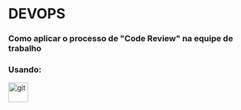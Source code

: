 
# DEVOPS
<h3 align="left">Como aplicar o processo de "Code Review" na equipe de trabalho</h3>
<p> </p>
<h3 align="left">Usando:</h3>
<p align="left"> <a href="https://git-scm.com/" target="_blank" rel="noreferrer"> <img src="https://www.vectorlogo.zone/logos/git-scm/git-scm-icon.svg" alt="git" width="40" height="40"/> </a> </p>  



